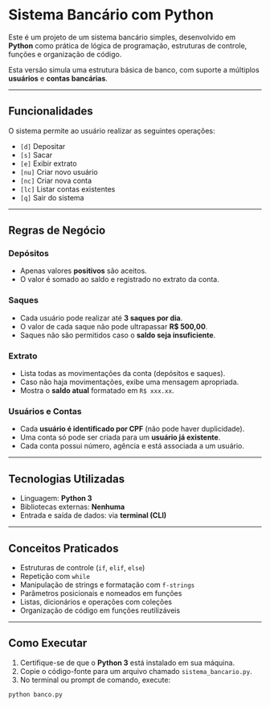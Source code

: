 # Sistema Bancário com Python

Este é um projeto de um sistema bancário simples, desenvolvido em **Python** como prática de lógica de programação, estruturas de controle, funções e organização de código.

Esta versão simula uma estrutura básica de banco, com suporte a múltiplos **usuários** e **contas bancárias**.

---

## Funcionalidades

O sistema permite ao usuário realizar as seguintes operações:

- `[d]` Depositar  
- `[s]` Sacar  
- `[e]` Exibir extrato  
- `[nu]` Criar novo usuário  
- `[nc]` Criar nova conta  
- `[lc]` Listar contas existentes  
- `[q]` Sair do sistema

---

## Regras de Negócio

### Depósitos

- Apenas valores **positivos** são aceitos.
- O valor é somado ao saldo e registrado no extrato da conta.

### Saques

- Cada usuário pode realizar até **3 saques por dia**.
- O valor de cada saque não pode ultrapassar **R$ 500,00**.
- Saques não são permitidos caso o **saldo seja insuficiente**.

### Extrato

- Lista todas as movimentações da conta (depósitos e saques).
- Caso não haja movimentações, exibe uma mensagem apropriada.
- Mostra o **saldo atual** formatado em `R$ xxx.xx`.

### Usuários e Contas

- Cada **usuário é identificado por CPF** (não pode haver duplicidade).
- Uma conta só pode ser criada para um **usuário já existente**.
- Cada conta possui número, agência e está associada a um usuário.

---

## Tecnologias Utilizadas

- Linguagem: **Python 3**
- Bibliotecas externas: **Nenhuma**
- Entrada e saída de dados: via **terminal (CLI)**

---

## Conceitos Praticados

- Estruturas de controle (`if`, `elif`, `else`)
- Repetição com `while`
- Manipulação de strings e formatação com `f-strings`
- Parâmetros posicionais e nomeados em funções
- Listas, dicionários e operações com coleções
- Organização de código em funções reutilizáveis

---

## Como Executar

1. Certifique-se de que o **Python 3** está instalado em sua máquina.
2. Copie o código-fonte para um arquivo chamado `sistema_bancario.py`.
3. No terminal ou prompt de comando, execute:

```bash
python banco.py
```
